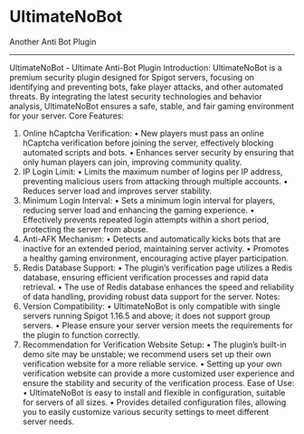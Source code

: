 # UltimateNoBot
Another Anti Bot Plugin

----------
UltimateNoBot - Ultimate Anti-Bot Plugin
Introduction:
UltimateNoBot is a premium security plugin designed for Spigot servers, focusing on identifying and preventing bots, fake player attacks, and other automated threats. By integrating the latest security technologies and behavior analysis, UltimateNoBot ensures a safe, stable, and fair gaming environment for your server.
Core Features:
1.  Online hCaptcha Verification:
•  New players must pass an online hCaptcha verification before joining the server, effectively blocking automated scripts and bots.
•  Enhances server security by ensuring that only human players can join, improving community quality.
2.  IP Login Limit:
•  Limits the maximum number of logins per IP address, preventing malicious users from attacking through multiple accounts.
•  Reduces server load and improves server stability.
3.  Minimum Login Interval:
•  Sets a minimum login interval for players, reducing server load and enhancing the gaming experience.
•  Effectively prevents repeated login attempts within a short period, protecting the server from abuse.
4.  Anti-AFK Mechanism:
•  Detects and automatically kicks bots that are inactive for an extended period, maintaining server activity.
•  Promotes a healthy gaming environment, encouraging active player participation.
5.  Redis Database Support:
•  The plugin’s verification page utilizes a Redis database, ensuring efficient verification processes and rapid data retrieval.
•  The use of Redis database enhances the speed and reliability of data handling, providing robust data support for the server.
Notes:
1.  Version Compatibility:
•  UltimateNoBot is only compatible with single servers running Spigot 1.16.5 and above; it does not support group servers.
•  Please ensure your server version meets the requirements for the plugin to function correctly.
2.  Recommendation for Verification Website Setup:
•  The plugin’s built-in demo site may be unstable; we recommend users set up their own verification website for a more reliable service.
•  Setting up your own verification website can provide a more customized user experience and ensure the stability and security of the verification process.
Ease of Use:
•  UltimateNoBot is easy to install and flexible in configuration, suitable for servers of all sizes.
•  Provides detailed configuration files, allowing you to easily customize various security settings to meet different server needs.
